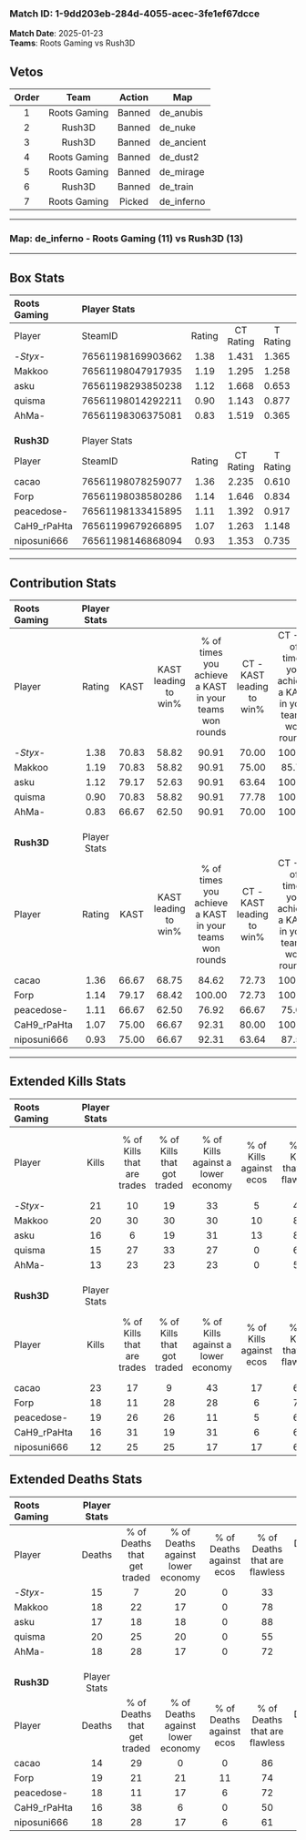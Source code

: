 ### Match ID: 1-9dd203eb-284d-4055-acec-3fe1ef67dcce  
**Match Date**: 2025-01-23  
**Teams**: Roots Gaming vs Rush3D  

## Vetos  

| Order | Team | Action | Map |
| :---: | :--: | :----: | --- |
| 1 | Roots Gaming | Banned | de_anubis |
| 2 | Rush3D | Banned | de_nuke |
| 3 | Rush3D | Banned | de_ancient |
| 4 | Roots Gaming | Banned | de_dust2 |
| 5 | Roots Gaming | Banned | de_mirage |
| 6 | Rush3D | Banned | de_train |
| 7 | Roots Gaming | Picked | de_inferno |

---  

### **Map**: de_inferno - Roots Gaming (11) vs Rush3D (13)  
---  

## Box Stats  

| **Roots Gaming** | Player Stats      |        |           |          |       |       |       |         |        |      |     |
| :- | :- | :-: | :-: | :-: | :-: | :-: | :-: | :-: | :-: | :-: | :-: |
| Player           | SteamID           | Rating | CT Rating | T Rating | KAST  |  ADR  | Kills | Assists | Deaths | K/D  | HS% |
| -_Styx_-         | 76561198169903662 |  1.38  |   1.431   |  1.365   | 70.83 | 106.3 |  21   |    8    |   15   | 1.40 | 61  |
| Makkoo           | 76561198047917935 |  1.19  |   1.295   |  1.258   | 70.83 | 77.8  |  20   |    9    |   18   | 1.11 | 25  |
| asku             | 76561198293850238 |  1.12  |   1.668   |  0.653   | 79.17 | 79.0  |  16   |    6    |   17   | 0.94 | 37  |
| quisma           | 76561198014292211 |  0.90  |   1.143   |  0.877   | 70.83 | 63.1  |  15   |    5    |   20   | 0.75 | 60  |
| AhMa-            | 76561198306375081 |  0.83  |   1.519   |  0.365   | 66.67 | 60.4  |  13   |    5    |   18   | 0.72 | 69  |
|                  |                   |        |           |          |       |       |       |         |        |      |     |
|                  |                   |        |           |          |       |       |       |         |        |      |     |
|                  |                   |        |           |          |       |       |       |         |        |      |     |
| **Rush3D**       | Player Stats      |        |           |          |       |       |       |         |        |      |     |
| Player           | SteamID           | Rating | CT Rating | T Rating | KAST  |  ADR  | Kills | Assists | Deaths | K/D  | HS% |
| cacao            | 76561198078259077 |  1.36  |   2.235   |  0.610   | 66.67 | 85.5  |  23   |    4    |   14   | 1.64 | 47  |
| Forp             | 76561198038580286 |  1.14  |   1.646   |  0.834   | 79.17 | 79.4  |  18   |    5    |   19   | 0.95 | 72  |
| peacedose-       | 76561198133415895 |  1.11  |   1.392   |  0.917   | 66.67 | 81.2  |  19   |    4    |   18   | 1.06 | 31  |
| CaH9_rPaHta      | 76561199679266895 |  1.07  |   1.263   |  1.148   | 75.00 | 66.7  |  16   |    7    |   16   | 1.00 | 68  |
| niposuni666      | 76561198146868094 |  0.93  |   1.353   |  0.735   | 75.00 | 76.8  |  12   |   11    |   18   | 0.67 | 33  |
---  

## Contribution Stats  

| **Roots Gaming** | Player Stats |       |                      |                                                        |                           |                                                             |                          |                                                            |
| :- | :-: | :-: | :-: | :-: | :-: | :-: | :-: | :-: |
| Player           |    Rating    | KAST  | KAST leading to win% | % of times you achieve a KAST in your teams won rounds | CT - KAST leading to win% | CT - % of times you achieve a KAST in your teams won rounds | T - KAST leading to win% | T - % of times you achieve a KAST in your teams won rounds |
| -_Styx_-         |     1.38     | 70.83 |        58.82         |                         90.91                          |           70.00           |                           100.00                            |          42.86           |                           75.00                            |
| Makkoo           |     1.19     | 70.83 |        58.82         |                         90.91                          |           75.00           |                            85.71                            |          44.44           |                           100.00                           |
| asku             |     1.12     | 79.17 |        52.63         |                         90.91                          |           63.64           |                           100.00                            |          37.50           |                           75.00                            |
| quisma           |     0.90     | 70.83 |        58.82         |                         90.91                          |           77.78           |                           100.00                            |          37.50           |                           75.00                            |
| AhMa-            |     0.83     | 66.67 |        62.50         |                         90.91                          |           70.00           |                           100.00                            |          50.00           |                           75.00                            |
|                  |              |       |                      |                                                        |                           |                                                             |                          |                                                            |
|                  |              |       |                      |                                                        |                           |                                                             |                          |                                                            |
|                  |              |       |                      |                                                        |                           |                                                             |                          |                                                            |
| **Rush3D**       | Player Stats |       |                      |                                                        |                           |                                                             |                          |                                                            |
| Player           |    Rating    | KAST  | KAST leading to win% | % of times you achieve a KAST in your teams won rounds | CT - KAST leading to win% | CT - % of times you achieve a KAST in your teams won rounds | T - KAST leading to win% | T - % of times you achieve a KAST in your teams won rounds |
| cacao            |     1.36     | 66.67 |        68.75         |                         84.62                          |           72.73           |                           100.00                            |          60.00           |                           60.00                            |
| Forp             |     1.14     | 79.17 |        68.42         |                         100.00                         |           72.73           |                           100.00                            |          62.50           |                           100.00                           |
| peacedose-       |     1.11     | 66.67 |        62.50         |                         76.92                          |           66.67           |                            75.00                            |          57.14           |                           80.00                            |
| CaH9_rPaHta      |     1.07     | 75.00 |        66.67         |                         92.31                          |           80.00           |                           100.00                            |          50.00           |                           80.00                            |
| niposuni666      |     0.93     | 75.00 |        66.67         |                         92.31                          |           63.64           |                            87.50                            |          71.43           |                           100.00                           |
---  

## Extended Kills Stats  

| **Roots Gaming** | Player Stats |                            |                            |                                    |                         |                              |                                 |                                       |                    |           |
| :- | :-: | :-: | :-: | :-: | :-: | :-: | :-: | :-: | :-: | :-: |
| Player           |    Kills     | % of Kills that are trades | % of Kills that got traded | % of Kills against a lower economy | % of Kills against ecos | % of Kills that are flawless | % of Kills that are close duels | % of Kills that are assisted by flash | Pistol Round Kills | AWP Kills |
| -_Styx_-         |      21      |             10             |             19             |                 33                 |            5            |              48              |               10                |                  14                   |         0          |     0     |
| Makkoo           |      20      |             30             |             30             |                 30                 |           10            |              85              |                5                |                   0                   |         0          |     1     |
| asku             |      16      |             6              |             19             |                 31                 |           13            |              88              |                0                |                  13                   |         8          |     1     |
| quisma           |      15      |             27             |             33             |                 27                 |            0            |              60              |                7                |                  20                   |         0          |     2     |
| AhMa-            |      13      |             23             |             23             |                 23                 |            0            |              54              |                0                |                   8                   |         0          |     2     |
|                  |              |                            |                            |                                    |                         |                              |                                 |                                       |                    |           |
|                  |              |                            |                            |                                    |                         |                              |                                 |                                       |                    |           |
|                  |              |                            |                            |                                    |                         |                              |                                 |                                       |                    |           |
| **Rush3D**       | Player Stats |                            |                            |                                    |                         |                              |                                 |                                       |                    |           |
| Player           |    Kills     | % of Kills that are trades | % of Kills that got traded | % of Kills against a lower economy | % of Kills against ecos | % of Kills that are flawless | % of Kills that are close duels | % of Kills that are assisted by flash | Pistol Round Kills | AWP Kills |
| cacao            |      23      |             17             |             9              |                 43                 |           17            |              61              |                4                |                   0                   |         8          |     2     |
| Forp             |      18      |             11             |             28             |                 28                 |            6            |              72              |                6                |                   6                   |         2          |     0     |
| peacedose-       |      19      |             26             |             26             |                 11                 |            5            |              63              |               11                |                   0                   |         0          |     2     |
| CaH9_rPaHta      |      16      |             31             |             19             |                 31                 |            6            |              63              |                6                |                   0                   |         0          |     4     |
| niposuni666      |      12      |             25             |             25             |                 17                 |           17            |              67              |                8                |                   0                   |         0          |     1     |
## Extended Deaths Stats  

| **Roots Gaming** | Player Stats |                             |                                   |                          |                               |                            |                           |               |
| :- | :-: | :-: | :-: | :-: | :-: | :-: | :-: | :-: |
| Player           |    Deaths    | % of Deaths that get traded | % of Deaths against lower economy | % of Deaths against ecos | % of Deaths that are flawless | % of Deaths that are close | % of Deaths while blinded | Deaths to AWP |
| -_Styx_-         |      15      |              7              |                20                 |            0             |              33               |             13             |             0             |       1       |
| Makkoo           |      18      |             22              |                17                 |            0             |              78               |             6              |             0             |       2       |
| asku             |      17      |             18              |                18                 |            0             |              88               |             6              |             0             |       3       |
| quisma           |      20      |             25              |                20                 |            0             |              55               |             5              |             0             |       2       |
| AhMa-            |      18      |             28              |                17                 |            0             |              72               |             6              |             6             |       2       |
|                  |              |                             |                                   |                          |                               |                            |                           |               |
|                  |              |                             |                                   |                          |                               |                            |                           |               |
|                  |              |                             |                                   |                          |                               |                            |                           |               |
| **Rush3D**       | Player Stats |                             |                                   |                          |                               |                            |                           |               |
| Player           |    Deaths    | % of Deaths that get traded | % of Deaths against lower economy | % of Deaths against ecos | % of Deaths that are flawless | % of Deaths that are close | % of Deaths while blinded | Deaths to AWP |
| cacao            |      14      |             29              |                 0                 |            0             |              86               |             0              |             7             |       2       |
| Forp             |      19      |             21              |                21                 |            11            |              74               |             0              |            11             |       3       |
| peacedose-       |      18      |             11              |                17                 |            6             |              72               |             11             |            11             |       2       |
| CaH9_rPaHta      |      16      |             38              |                 6                 |            0             |              50               |             6              |            19             |       0       |
| niposuni666      |      18      |             28              |                17                 |            6             |              61               |             6              |             6             |       1       |
